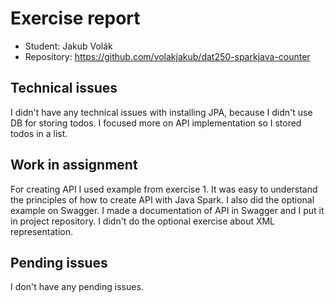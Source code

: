 # Exercise report
- Student: Jakub Volák
- Repository: https://github.com/volakjakub/dat250-sparkjava-counter

## Technical issues

I didn't have any technical issues with installing JPA, because I didn't use DB for storing todos. I focused more on API implementation so I stored todos in a list.

## Work in assignment

For creating API I used example from exercise 1. It was easy to understand the principles of how to create API with Java Spark. I also did the optional example on Swagger. I made a documentation of API in Swagger and I put it in project repository. I didn't do the optional exercise about XML representation.

## Pending issues

I don't have any pending issues.
